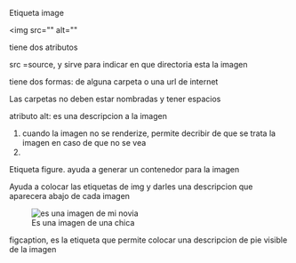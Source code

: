 Etiqueta image

<img src="" alt=""

tiene dos atributos

src =source, y sirve para indicar en que directoria esta la imagen

tiene dos formas:
de alguna carpeta
o una url de internet

Las carpetas no deben estar nombradas y tener espacios

atributo alt: es una descripcion a la imagen
1. cuando la imagen no se renderize, permite decribir de que se trata la imagen en caso de que no se vea
2. 

Etiqueta figure. ayuda a generar un contenedor para la imagen

Ayuda a colocar las etiquetas de img y darles una descripcion que aparecera abajo de cada imagen

<figure>
                    <img src="./images/girl.jpeg" 
                    alt="es una imagen de mi novia"
                    />
                    <figcaption>Es una imagen de una chica</figcaption>
                </figure>

figcaption, es la etiqueta que permite colocar una descripcion de pie visible de la imagen 